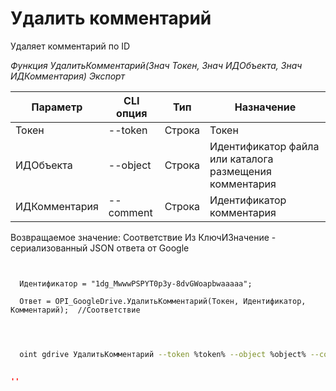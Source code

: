 ﻿---
sidebar_position: 4
---

# Удалить комментарий
 Удаляет комментарий по ID


*Функция УдалитьКомментарий(Знач Токен, Знач ИДОбъекта, Знач ИДКомментария) Экспорт*

  | Параметр | CLI опция | Тип | Назначение |
  |-|-|-|-|
  | Токен | --token | Строка | Токен |
  | ИДОбъекта | --object | Строка | Идентификатор файла или каталога размещения комментария |
  | ИДКомментария | --comment | Строка | Идентификатор комментария |

  
  Возвращаемое значение:   Соответствие Из КлючИЗначение - сериализованный JSON ответа от Google

```bsl title="Пример кода"
	
  
  Идентификатор = "1dg_MwwwPSPYT0p3y-8dvGWoapbwaaaaa";
  
  Ответ = OPI_GoogleDrive.УдалитьКомментарий(Токен, Идентификатор, Комментарий);  //Соответствие
  
	
```

```sh title="Пример команды CLI"
    
  oint gdrive УдалитьКомментарий --token %token% --object %object% --comment %comment%

```


```json title="Результат"

''

```
